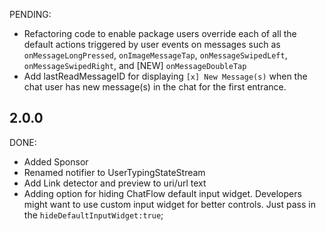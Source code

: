 PENDING:
* Refactoring code to enable package users override each of all the default actions triggered by user events on messages such as `onMessageLongPressed`, `onImageMessageTap`, `onMessageSwipedLeft`, `onMessageSwipedRight`, and [NEW] `onMessageDoubleTap`
* Add lastReadMessageID for displaying `[x] New Message(s)` when the chat user has new message(s) in the chat for the first entrance.

## 2.0.0
DONE:
* Added Sponsor
* Renamed notifier to UserTypingStateStream
* Add Link detector and preview to uri/url text
* Adding option for hiding ChatFlow default input widget. Developers might want to use custom input widget for better controls. Just pass in the `hideDefaultInputWidget:true`;
